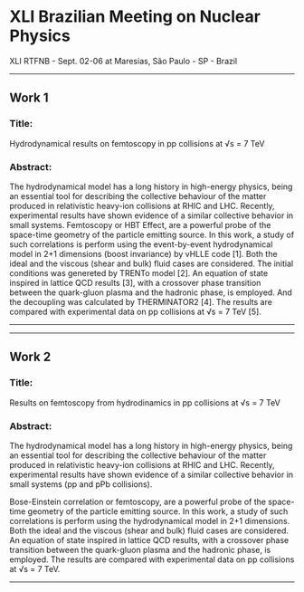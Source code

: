 # XLI Brazilian Meeting on Nuclear Physics 

XLI RTFNB - Sept. 02-06 at Maresias, São Paulo - SP - Brazil

----------------------------------------------------------------------------------
## Work 1
### Title: 

Hydrodynamical results on femtoscopy in pp collisions at √s = 7 TeV

### Abstract: 

The hydrodynamical model has a long history in high-energy physics, being an essential tool for describing
the collective behaviour of the matter produced in relativistic heavy-ion collisions at RHIC and LHC. Recently,
experimental results have shown evidence of a similar collective behavior in small systems.
Femtoscopy or HBT Effect, are a powerful probe of the space-time geometry of the particle emitting source.
In this work, a study of such correlations is perform using the event-by-event hydrodynamical model in 2+1
dimensions (boost invariance) by vHLLE code \[1]. Both the ideal and the viscous (shear and bulk) fluid cases
are considered. The initial conditions was genereted by TRENTo model \[2]. An equation of state inspired in
lattice QCD results \[3], with a crossover phase transition between the quark-gluon plasma and the hadronic
phase, is employed. And the decoupling was calculated by THERMINATOR2 \[4]. The results are compared
with experimental data on pp collisions at √s = 7 TeV \[5].

----------------------------------------------------------------------------------


----------------------------------------------------------------------------------
## Work 2
### Title: 

Results on femtoscopy from hydrodinamics in pp collisions at √s = 7 TeV

### Abstract: 

The hydrodynamical model has a long history in high-energy physics,
being an essential tool for describing the collective behaviour of
the matter produced in relativistic heavy-ion collisions at RHIC and
LHC. Recently, experimental results have shown evidence of a similar
collective behavior in small systems (pp and pPb collisions).

Bose-Einstein correlation or femtoscopy, are a powerful probe of the
space-time geometry of the particle emitting source. In this work,
a study of such correlations is perform using the hydrodynamical model
in 2+1 dimensions. Both the ideal and the viscous (shear and bulk)
fluid cases are considered. An equation of state inspired in lattice
QCD results, with a crossover phase transition between the quark-gluon
plasma and the hadronic phase, is employed. The results are compared
with experimental data on pp collisions at √s = 7 TeV.

----------------------------------------------------------------------------------
